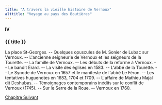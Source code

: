 ```yaml
---
title: "A travers la vieille histoire de Vernoux"
alttitle: "Voyage au pays des Boutières"
---
```


#### IV

### {{ title }}

<div class="tltr">

La place St-Georges. -- Quelques opuscules de M. Sonier de Lubac sur Vernoux. --
L'ancienne seigneurie de Vernoux et les seigneurs de la Tourette. -- La famille
de Vernoux. -- Les débuts de la réforme à Vernoux. -- Le bandit Erard. -- La
visite des églises en 1583. -- L'abbé de la Tourette. -- Le Synode de Vernoux en
1657 et le manifeste de l'abbé Le Féron. -- Les tentatives huguenotes en 1683,
1704 et 1709. -- L'affaire de Mathieu Majal dit Deshubas. -- Témoignages
contemporains inédits sur le conflit de Vernoux (1745). -- Sur le Serre de la
Roue. -- Vernoux en 1760.

</div>

<div id="next">

[Chapitre Suivant](05.html)

</div>
